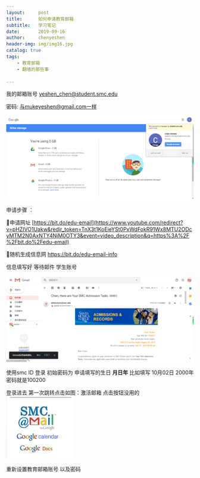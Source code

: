 ```yaml
---
layout:     post
title:      如何申请教育邮箱
subtitle:   学习笔记
date:       2019-09-16
author:     chenyeshen
header-img: img/img16.jpg
catalog: true
tags:
    - 教育邮箱
    - 翻墙的那些事
 
---
```




我的邮箱账号  yeshen_chen@student.smc.edu

密码:  与mukeyeshen@gmail.com一样

![](https://raw.githubusercontent.com/mukeyeshen/picos/master/img/20190916212147.png)



申请步骤 ：

🍟申请网址 [https://bit.do/edu-email](https://www.youtube.com/redirect?v=pHZIVO1Uakw&redir_token=TnX3t1KoEieYSt0PxWdFokR91Wx8MTU2ODcyMTM2N0AxNTY4NjM0OTY3&event=video_description&q=https%3A%2F%2Fbit.do%2Fedu-email)



🏃随机生成信息网 https://bit.do/edu-email-info



信息填写好 等待邮件  学生账号



![](https://raw.githubusercontent.com/mukeyeshen/picos/master/img/20190916212734.png)





使用smc ID 登录    初始密码为 申请填写的生日    **月日年**   比如填写  10月02日 2000年   密码就是100200



登录进去  第一次跳转点击如图：激活邮箱  点击按钮没用的 ![](https://raw.githubusercontent.com/mukeyeshen/picos/master/img/20190916213600.png)

重新设置教育邮箱账号 以及密码

